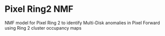 # Pixel Ring2 NMF
NMF model for Pixel Ring 2 to identify Multi-Disk anomalies in Pixel Forward using Ring 2 cluster occupancy maps
